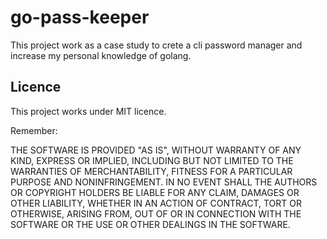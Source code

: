 # go-pass-keeper
 
This project work as a case study to crete a cli password manager and increase 
my personal knowledge of golang.

## Licence

This project works under MIT licence.

Remember:

THE SOFTWARE IS PROVIDED "AS IS", WITHOUT WARRANTY OF ANY KIND, EXPRESS OR
IMPLIED, INCLUDING BUT NOT LIMITED TO THE WARRANTIES OF MERCHANTABILITY,
FITNESS FOR A PARTICULAR PURPOSE AND NONINFRINGEMENT. IN NO EVENT SHALL THE
AUTHORS OR COPYRIGHT HOLDERS BE LIABLE FOR ANY CLAIM, DAMAGES OR OTHER
LIABILITY, WHETHER IN AN ACTION OF CONTRACT, TORT OR OTHERWISE, ARISING FROM,
OUT OF OR IN CONNECTION WITH THE SOFTWARE OR THE USE OR OTHER DEALINGS IN THE
SOFTWARE.
